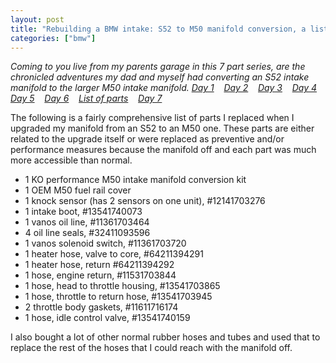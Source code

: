 ```yaml
---
layout: post
title: "Rebuilding a BMW intake: S52 to M50 manifold conversion, a list of parts"
categories: ["bmw"]
---
```

<em>Coming to you live from my parents garage in this 7 part series, are the chronicled adventures my dad and myself had converting an S52 intake manifold to the larger M50 intake manifold.
<a href="http://tedserbinski.com/2007/08/04/rebuilding-bmw-intake-s52-m50-intake-manifold-conversion-day-1">Day 1</a>&nbsp;&nbsp;&nbsp; <a href="http://tedserbinski.com/2007/08/11/rebuilding-bmw-intake-s52-m50-intake-manifold-conversion-day-2">Day 2</a>&nbsp;&nbsp;&nbsp; <a href="http://tedserbinski.com/2007/08/17/rebuilding-bmw-intake-s52-m50-intake-manifold-conversion-day-3">Day 3</a>&nbsp;&nbsp;&nbsp; <a href="http://tedserbinski.com/2007/08/18/rebuilding-bmw-intake-s52-m50-intake-manifold-conversion-day-4">Day 4</a>&nbsp;&nbsp;&nbsp; <a href="http://tedserbinski.com/2007/08/23/rebuilding-bmw-intake-s52-m50-intake-manifold-conversion-day-5">Day 5</a>&nbsp;&nbsp;&nbsp; <a href="http://tedserbinski.com/2007/08/30/rebuilding-bmw-intake-s52-m50-intake-manifold-conversion-day-6">Day 6</a>&nbsp;&nbsp;&nbsp; <a href="http://tedserbinski.com/2007/08/31/rebuilding-bmw-intake-s52-m50-intake-manifold-conversion-list-parts">List of parts</a>&nbsp;&nbsp;&nbsp; <a href="http://tedserbinski.com/2007/09/17/rebuilding-bmw-intake-s52-m50-intake-manifold-conversion-day-7">Day 7</a></em>

The following is a fairly comprehensive list of parts I replaced when I upgraded my manifold from an S52 to an M50 one. These parts are either related to the upgrade itself or were replaced as preventive and/or performance measures because the manifold off and each part was much more accessible than normal.

<ul>
<li>1 KO performance M50 intake manifold conversion kit</li>
<li>1 OEM M50 fuel rail cover</li>
<li>1 knock sensor (has 2 sensors on one unit), #12141703276</li>
<li>1 intake boot, #13541740073</li>
<li>1 vanos oil line, #11361703464</li>
<li>4 oil line seals, #32411093596</li>
<li>1 vanos solenoid switch, #11361703720</li>
<li>1 heater hose, valve to core, #64211394291</li>
<li>1 heater hose, return #64211394292</li>
<li>1 hose, engine return, #11531703844</li>
<li>1 hose, head to throttle housing, #13541703865</li>
<li>1 hose, throttle to return hose, #13541703945</li>
<li>2 throttle body gaskets, #11611716174</li>
<li>1 hose, idle control valve, #13541740159</li>
</ul>

I also bought a lot of other normal rubber hoses and tubes and used that to replace the rest of the hoses that I could reach with the manifold off.
